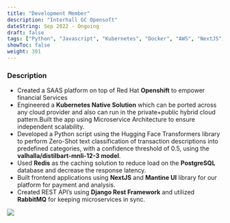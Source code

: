 ```yaml
---
title: "Development Member"
description: "Interhall GC Opensoft"
dateString: Sep 2022 - Ongoing
draft: false
tags: ["Python", "Javascript", "Kubernetes", "Docker", "AWS", "NextJS", "Django REST Framework","PostgreSQL", "Redis"]
showToc: false
weight: 301
--- 
```


### Description
- Created a SAAS platform on top of Red Hat **Openshift** to empower financial Services
- Engineered a **Kubernetes Native Solution** which can be ported across any cloud provider and also can run in the private+public hybrid cloud pattern.Built the app using Microservice Architecture to ensure independent scalability.
- Developed a Python script using the Hugging Face Transformers library to perform Zero-Shot text classification of transaction descriptions into predefined categories, with a confidence threshold of 0.5, using the **valhalla/distilbart-mnli-12-3 model**.
- Used **Redis** as the caching solution to reduce load on the **PostgreSQL** database and decrease the response latency.
- Built frontend applications using **NextJS** and **Mantine UI**    library for our platform for payment and analysis.
- Created REST API’s using **Django Rest Framework** and utilized **RabbitMQ** for keeping microservices in sync.

![](/experience/16bit/img1.jpeg#center)
